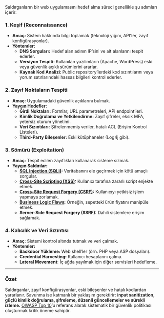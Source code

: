 Saldırganların bir web uygulamasını hedef alma süreci genellikle şu adımları içerir:

### **1. Keşif (Reconnaissance)**
- **Amaç:** Sistem hakkında bilgi toplamak (teknoloji yığını, API'ler, zayıf konfigürasyonlar).
- **Yöntemler:**
  - **DNS Sorguları:** Hedef alan adının IP’sini ve alt alanlarını tespit ederler.
  - **Versiyon Tespiti:** Kullanılan yazılımların (Apache, WordPress) eski veya güvenlik açıklı sürümlerini ararlar.
  - **Kaynak Kod Analizi:** Public repository’lerdeki kod sızıntılarını veya yorum satırlarındaki hassas bilgileri kontrol ederler.

### **2. Zayıf Noktaların Tespiti**
- **Amaç:** Uygulamadaki güvenlik açıklarını bulmak.
- **Yaygın Hedefler:**
  - **Girdi Noktaları:** Formlar, URL parametreleri, API endpoint’leri.
  - **Kimlik Doğrulama ve Yetkilendirme:** Zayıf şifreler, eksik MFA, yetersiz oturum yönetimi.
  - **Veri Sızıntıları:** Şifrelenmemiş veriler, hatalı ACL (Erişim Kontrol Listeleri).
  - **Third-Party Bileşenler:** Eski kütüphaneler (Log4j gibi).

### **3. Sömürü (Exploitation)**
- **Amaç:** Tespit edilen zayıflıkları kullanarak sisteme sızmak.
- **Yaygın Saldırılar:**
  - **[SQL Injection (SQLi)](./2.md):** Veritabanını ele geçirmek için kötü amaçlı sorgular.
  - **[Cross-Site Scripting (XSS)](./3.md):** Kullanıcı tarafına zararlı script enjekte etmek.
  - **[Cross-Site Request Forgery (CSRF)](./12.md):** Kullanıcıyı yetkisiz işlem yapmaya zorlamak.
  - **[Business Logic Flaws](./14.md):** Örneğin, sepetteki ürün fiyatını manipüle etmek.
  - **Server-Side Request Forgery (SSRF):** Dahili sistemlere erişim sağlamak.

### **4. Kalıcılık ve Veri Sızıntısı**
- **Amaç:** Sistemi kontrol altında tutmak ve veri çalmak.
- **Yöntemler:**
  - **Backdoor Yükleme:** Web shell’ler (örn. PHP veya ASP dosyaları).
  - **Credential Harvesting:** Kullanıcı hesaplarını çalma.
  - **Lateral Movement:** İç ağda yayılmak için diğer servisleri hedefleme.


---

### **Özet**
Saldırganlar, zayıf konfigürasyonlar, eski bileşenler ve hatalı kodlardan yararlanır. Savunma ise katmanlı bir yaklaşım gerektirir: **input sanitization, güçlü kimlik doğrulama, şifreleme, düzenli güncellemeler ve sürekli izleme.** [OWASP Top 10](https://owasp.org/www-project-top-ten/)’u referans alarak sistematik bir güvenlik politikası oluşturmak kritik öneme sahiptir.